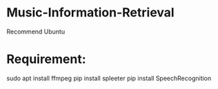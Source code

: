 # Music-Information-Retrieval

Recommend Ubuntu

# Requirement:
sudo apt install ffmpeg
pip install spleeter
pip install SpeechRecognition
